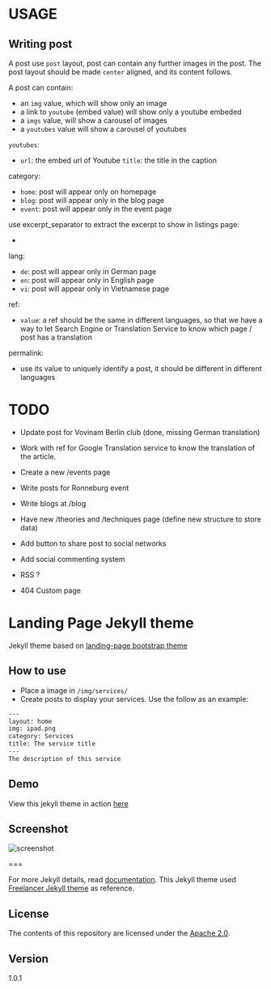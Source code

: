 # USAGE

## Writing post

A post use `post` layout, post can contain any further images in the post. The post layout should be made `center` aligned, and its content follows.

A post can contain:
- an `img` value, which will show only an image
- a link to `youtube` (embed value) will show only a youtube embeded
- a `imgs` value, will show a carousel of images
- a `youtubes` value will show a carousel of youtubes

`youtubes`:
  - `url`: the embed url of Youtube
    `title`: the title in the caption

category:
- `home`: post will appear only on homepage
- `blog`: post will appear only in the blog page
- `event`: post will appear only in the event page

use excerpt_separator to extract the excerpt to show in listings page:
- <!--more-->

lang:
- `de`: post will appear only in German page
- `en`: post will appear only in English page
- `vi`: post will appear only in Vietnamese page

ref:
- `value`: a ref should be the same in different languages, so that we have a way to let Search Engine or Translation Service to know which page / post has a translation

permalink:
- use its value to uniquely identify a post, it should be different in different languages


# TODO

- Update post for Vovinam Berlin club (done, missing German translation)

- Work with ref for Google Translation service to know the translation of the article.

- Create a new /events page

- Write posts for Ronneburg event

- Write blogs at /blog

- Have new /theories and /techniques page (define new structure to store data)

- Add button to share post to social networks

- Add social commenting system

- RSS ?

- 404 Custom page


# Landing Page Jekyll theme

Jekyll theme based on [landing-page bootstrap theme ](http://startbootstrap.com/templates/landing-page/)

## How to use
 - Place a image in `/img/services/`
 - Create posts to display your services. Use the follow as an example:

```txt
---
layout: home
img: ipad.png
category: Services
title: The service title
---
The description of this service
```

## Demo
View this jekyll theme in action [here](https://swcool.github.io/landing-page-theme)

## Screenshot
![screenshot](https://raw.githubusercontent.com/swcool/landing-page-theme/master/img/screenshot.png)

===

For more Jekyll details, read [documentation](http://jekyllrb.com/).
This Jekyll theme used [Freelancer Jekyll theme](https://github.com/jeromelachaud/freelancer-theme/) as reference.

## License
The contents of this repository are licensed under the [Apache
2.0](http://www.apache.org/licenses/LICENSE-2.0.html).

## Version
1.0.1
